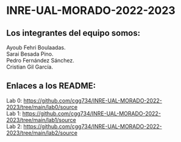 # INRE-UAL-MORADO-2022-2023
 ## Los integrantes del equipo somos:
 Ayoub Fehri Boulaadas. <br>
 Sarai Besada Pino. <br>
 Pedro Fernández Sánchez. <br>
 Cristian Gil García. <br>

 ## Enlaces a los README:
Lab 0: https://github.com/cgg734/INRE-UAL-MORADO-2022-2023/tree/main/lab0/source <br>
Lab 1: https://github.com/cgg734/INRE-UAL-MORADO-2022-2023/tree/main/lab1/source <br>
Lab 2: https://github.com/cgg734/INRE-UAL-MORADO-2022-2023/tree/main/lab2/source <br>